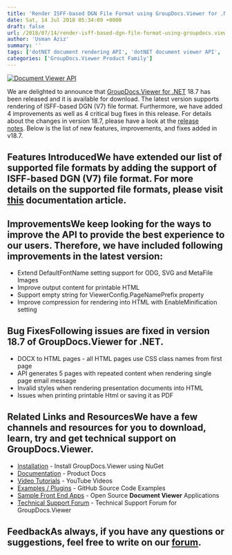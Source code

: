 ```yaml
---
title: 'Render ISFF-based DGN File Format using GroupDocs.Viewer for .NET 18.7'
date: Sat, 14 Jul 2018 05:34:09 +0000
draft: false
url: /2018/07/14/render-isff-based-dgn-file-format-using-groupdocs.viewer-for-.net-18.7/
author: 'Usman Aziz'
summary: ''
tags: ['dotNET document rendering API', 'dotNET document viewer API', 'asp.net document viewer API', 'C# document viewer API', 'Document viewer API', 'GroupDocs.Viewer for .NET', 'GroupDocs.Viewer for .NET Releases']
categories: ['GroupDocs.Viewer Product Family']
---
```


[![Document Viewer API](https://blog.groupdocs.com/wp-content/uploads/sites/4/2016/11/groupdocs-viewer-net.png)](https://www.groupdocs.com/products/viewer/net)

We are delighted to announce that [GroupDocs.Viewer for .NET](https://products.groupdocs.com/viewer/net) 18.7 has been released and it is available for download. The latest version supports rendering of ISFF-based DGN (V7) file format. Furthermore, we have added 4 improvements as well as 4 critical bug fixes in this release. For details about the changes in version 18.7, please have a look at the [release notes](https://docs.groupdocs.com/display/viewernet/GroupDocs.Viewer+for+.NET+18.7+Release+Notes). Below is the list of new features, improvements, and fixes added in v18.7.

## Features IntroducedWe have extended our list of supported file formats by adding the support of ISFF-based DGN (V7) file format. For more details on the supported file formats, please visit [this](https://docs.groupdocs.com/display/viewernet/Supported+Document+Formats) documentation article.

## ImprovementsWe keep looking for the ways to improve the API to provide the best experience to our users. Therefore, we have included following improvements in the latest version:

*   Extend DefaultFontName setting support for ODG, SVG and MetaFile Images
*   Improve output content for printable HTML
*   Support empty string for ViewerConfig.PageNamePrefix property
*   Improve compression for rendering into HTML with EnableMinification setting

## Bug FixesFollowing issues are fixed in version 18.7 of GroupDocs.Viewer for .NET.

*   DOCX to HTML pages - all HTML pages use CSS class names from first page
*   API generates 5 pages with repeated content when rendering single page email message
*   Invalid styles when rendering presentation documents into HTML
*   Issues when printing printable Html or saving it as PDF

## Related Links and ResourcesWe have a few channels and resources for you to download, learn, try and get technical support on GroupDocs.Viewer.

*   [Installation](https://www.nuget.org/packages/GroupDocs.Viewer/ "Install from NuGet Package") - Install GroupDocs.Viewer using NuGet
*   [Documentation](https://docs.groupdocs.com/viewer/net "Document Viewer API Documentation ") - Product Docs
*   [Video Tutorials](https://www.youtube.com/watch?v=oqh4nROLRsY&list=PL25CTxMCj5vPVahuYtHx0uscArNA595GK "GroupDocs.Viewer video tutorials") - YouTube Videos
*   [Examples / Plugins](https://github.com/groupdocs-viewer/GroupDocs.Viewer-for-.NET "download example project and front ends") - GitHub Source Code Examples
*   [Sample Front End Apps](https://github.com/groupdocs-viewer/ "Open Source Document Viewer Applications") - Open Source **Document Viewer** Applications
*   [Technical Support Forum](https://forum.groupdocs.com/c/viewer "Technical Support Forum") - Technical Support Forum for GroupDocs.Viewer

## FeedbackAs always, if you have any questions or suggestions, feel free to write on our [forum](https://forum.groupdocs.com/c/viewer "Technical Support Forum").






